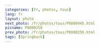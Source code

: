 ```yaml
---
categories: [fr, photos, tous]
lang: fr
layout: photo
next_photo: /fr/photos/tous/P0000445.html
picname: P0000258
prev_photo: /fr/photos/tous/P0000259.html
tags: [Springbock]
---
```

